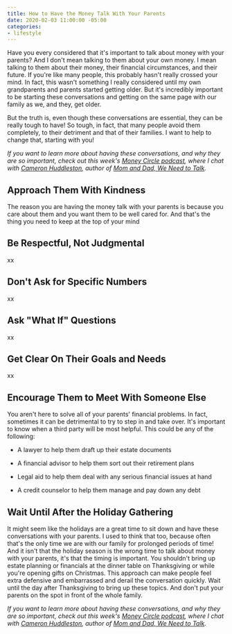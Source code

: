```yaml
---
title: How to Have the Money Talk With Your Parents
date: 2020-02-03 11:00:00 -05:00
categories:
- lifestyle
---
```


Have you every considered that it's important to talk about money with your parents? And I don't mean talking to them about your own money. I mean talking to them about their money, their financial circumstances, and their future. If you're like many people, this probably hasn't really crossed your mind. In fact, this wasn't something I really considered until my own grandparents and parents started getting older. But it's incredibly important to be starting these conversations and getting on the same page with our family as we, and they, get older.

But the truth is, even though these conversations are essential, they can be really tough to have! So tough, in fact, that many people avoid them completely, to their detriment and that of their families. I want to help to change that, starting with you!

*If you want to learn more about having these conversations, and why they are so important, check out this week's [Money Circle podcast](www.maggiegermano.com/podcast/its-time-to-talk-money-with-your-parents/), where I chat with [Cameron Huddleston](https://cameronhuddleston.com/), author of [Mom and Dad, We Need to Talk](https://www.amazon.com/Mom-Dad-Need-Talk-Conversations/dp/111953836X).*

## Approach Them With Kindness

The reason you are having the money talk with your parents is because you care about them and you want them to be well cared for. And that's the thing you need to keep at the top of your mind

## Be Respectful, Not Judgmental

xx

## Don't Ask for Specific Numbers

xx

## Ask "What If" Questions

xx

## Get Clear On Their Goals and Needs

xx

## Encourage Them to Meet With Someone Else

You aren't here to solve all of your parents' financial problems. In fact, sometimes it can be detrimental to try to step in and take over. It's important to know when a third party will be most helpful. This could be any of the following:

* A lawyer to help them draft up their estate documents

* A financial advisor to help them sort out their retirement plans

* Legal aid to help them deal with any serious financial issues at hand

* A credit counselor to help them manage and pay down any debt

## Wait Until After the Holiday Gathering

It might seem like the holidays are a great time to sit down and have these conversations with your parents. I used to think that too, because often that's the only time we are with our family for prolonged periods of time! And it isn't that the holiday season is the wrong time to talk about money with your parents, it's that the timing is important. You shouldn't bring up estate planning or financials at the dinner table on Thanksgiving or while you're opening gifts on Christmas. This approach can make people feel extra defensive and embarrassed and derail the conversation quickly. Wait until the day after Thanksgiving to bring up these topics. And don't put your parents on the spot in front of the whole family. 

*If you want to learn more about having these conversations, and why they are so important, check out this week's [Money Circle podcast](www.maggiegermano.com/podcast/its-time-to-talk-money-with-your-parents/), where I chat with [Cameron Huddleston](https://cameronhuddleston.com/), author of [Mom and Dad, We Need to Talk](https://www.amazon.com/Mom-Dad-Need-Talk-Conversations/dp/111953836X).*